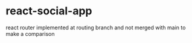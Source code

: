 # react-social-app

react router implemented at routing branch and not merged with main to make a comparison
